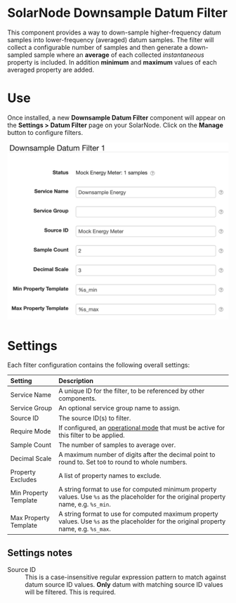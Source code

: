 # SolarNode Downsample Datum Filter

This component provides a way to down-sample higher-frequency datum samples into lower-frequency
(averaged) datum samples. The filter will collect a configurable number of samples and then generate
a down-sampled sample where an **average** of each collected _instantaneous_ property is included.
In addition **minimum** and **maximum** values of each averaged property are added.

# Use

Once installed, a new **Downsample Datum Filter** component will appear on the 
**Settings > Datum Filter** page on your SolarNode. Click on the **Manage** button to configure 
filters.

![Downsample filter settings](docs/solarnode-downsample-filter-settings.png)

# Settings

Each filter configuration contains the following overall settings:

| Setting            | Description                                                       |
|:-------------------|:------------------------------------------------------------------|
| Service Name          | A unique ID for the filter, to be referenced by other components. |
| Service Group         | An optional service group name to assign. |
| Source ID             | The source ID(s) to filter. |
| Require Mode          | If configured, an [operational mode](https://github.com/SolarNetwork/solarnetwork/wiki/SolarNode-Operational-Modes) that must be active for this filter to be applied. |
| Sample Count          | The number of samples to average over. |
| Decimal Scale         | A maximum number of digits after the decimal point to round to. Set to`0` to round to whole numbers. |
| Property Excludes     | A list of property names to exclude. |
| Min Property Template | A string format to use for computed minimum property values. Use `%s` as the placeholder for the original property name, e.g. `%s_min`. |
| Max Property Template | A string format to use for computed maximum property values. Use `%s` as the placeholder for the original property name, e.g. `%s_max`. |

## Settings notes

<dl>
	<dt>Source ID</dt>
	<dd>This is a case-insensitive regular expression pattern to match against datum source ID values.
	<b>Only</b> datum with matching source ID values will be filtered. This is required.</dd>
</dl>
